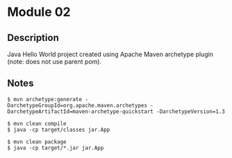 # Module 02

## Description

Java Hello World project created using Apache Maven archetype plugin (note: does not use parent pom).

## Notes

```
$ mvn archetype:generate -DarchetypeGroupId=org.apache.maven.archetypes -DarchetypeArtifactId=maven-archetype-quickstart -DarchetypeVersion=1.3
```

```
$ mvn clean compile
$ java -cp target/classes jar.App
```

```
$ mvn clean package
$ java -cp target/*.jar jar.App
```
